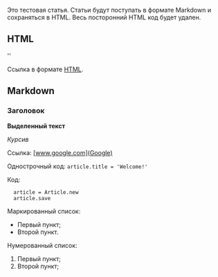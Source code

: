 Это тестовая статья. Статьи будут поступать в формате Markdown и сохраняться в HTML. Весь посторонний HTML код будет удален.

## HTML

'<script>
  $('body').replaceWith '<img src=bad_img.jpeg>'
</script>'

Ссылка в формате <a href='www.bad_site.com'>HTML</a>.

## Markdown

### Заголовок

**Выделенный текст**

_Курсив_

Ссылка: [www.google.com](Google)

Однострочный код: `article.title = 'Welcome!'`

Код:
```
  article = Article.new
  article.save
```

Маркированный список:

+ Первый пункт;
+ Второй пункт.

Нумерованный список:

1. Первый пункт;
2. Второй пункт;